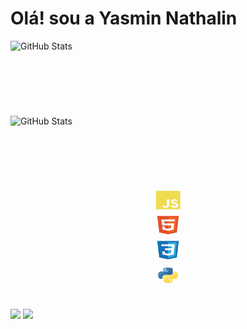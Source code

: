 # Olá! sou a Yasmin Nathalin

<div>
   <img alt="GitHub Stats" height="100" style="padding-right: 10px; display: block; margin-bottom: 20px;" src="https://github-readme-stats.vercel.app/api?username=YasminNathalinSantos&show_icons=true&theme=dracula"/>
   <img alt="GitHub Stats" height="100" style="display: block; margin-bottom: 20px;" src="https://github-readme-stats.vercel.app/api/top-langs/?username=YasminNathalinSantos&layout=compact&theme=dracula"/>
</div>

<div style="display: flex; flex-direction: column; width: 100%; align-items: center;">
  <img alt="Yasmin-Js" height="30" width="40" style="margin-bottom: 10px;" src="https://raw.githubusercontent.com/devicons/devicon/master/icons/javascript/javascript-plain.svg">
  <img alt="Rafa-HTML" height="30" width="40" style="margin-bottom: 10px;" src="https://raw.githubusercontent.com/devicons/devicon/master/icons/html5/html5-original.svg">
  <img alt="Rafa-CSS" height="30" width="40" style="margin-bottom: 10px;" src="https://raw.githubusercontent.com/devicons/devicon/master/icons/css3/css3-original.svg">
  <img alt="Rafa-Python" height="30" width="40" style="margin-bottom: 10px;" src="https://raw.githubusercontent.com/devicons/devicon/master/icons/python/python-original.svg">
  
</div>

##
<div> 
  <a href = "yasminnathalinsantos@gmail.com"><img src="https://img.shields.io/badge/-Gmail-%23333?style=for-the-badge&logo=gmail&logoColor=white" target="_blank"></a>
  <a href="https://www.linkedin.com/in/yasmin-nathalin-santos-1b7917331/"_blank"><img src="https://img.shields.io/badge/-LinkedIn-%230077B5?style=for-the-badge&logo=linkedin&logoColor=white" target="_blank"></a> 
  
</div>
